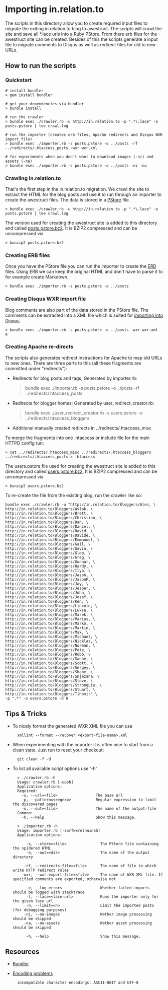 # Importing in.relation.to

The scripts in this directory allow you to create required input files to migrate
the exiting in.relation.to blog to awestruct.
The scripts will crawl the site and save all *.lace urls into a Ruby PStore.
From there erb files for the awestruct site can be created. Besides of this the scripts
generate a input file to migrate comments to Disqus as well as redirect files for
old to new URLs.

## How to run the scripts

### Quickstart

    # install bundler
    > gem install bundler

    # get your dependencies via bundler
    > bundle install

    # run the crawler
    > bundle exec ./crawler.rb -u http://in.relation.to -p ".*\.lace" -o posts.pstore | tee crawl.log

    # run the importer (creates erb files, Apache redirects and Disqus WXR import file)
    > bundle exec ./importer.rb -s posts.pstore -o ../posts -rf ../redirects/.htaccess_posts -wxr wxr.xml

    # for experiments when you don't want to download images (-ni) and assets (-na)
    > bundle exec ./importer.rb -s posts.pstore -o ../posts -ni -na


### Crawling in.relation.to

That's the first step in the in.relation.to migration. We crawl the site to extract
the HTML for the blog posts and use it to run through an importer to create the
awestruct files. The data is stored in a [PStore](http://ruby-doc.org/stdlib-2.1.2/libdoc/pstore/rdoc/PStore.html) file.

    > bundle exec ./crawler.rb -u http://in.relation.to -p ".*\.lace" -o posts.pstore | tee crawl.log

The version used for creating the awestruct site is added to this directory and
called [posts.pstore.bz2](./posts.pstore.bz2). It is BZIP2 compressed and can be
uncompressed via

    > bunzip2 posts.pstore.bz2

### Creating ERB files

Once you have the PStore file you can run the importer to create the [ERB](http://www.stuartellis.eu/articles/erb/) files. Using ERB we can keep the original HTML and don't
have to parse it to for example create Markdown.

    > bundle exec ./importer.rb -s posts.pstore -o ../posts

### Creating Disqus WXR import file

Blog comments are also part of the data stored in the PStore file. The comments can be extracted into a XML file which is suited for
[importing into Disqus](https://help.disqus.com/customer/portal/articles/472150-custom-xml-import-format).

    > bundle exec ./importer.rb -s posts.pstore -o ../posts -wxr wxr.xml -e

### Creating Apache re-directs

The scripts also generates redirect instructions for Apache to map old URLs to new ones.
There are three parts to this (all these fragments are committed under "redirects"):

* Redirects for blog posts and tags; Generated by importer.rb:

    > bundle exec ./importer.rb -s posts.pstore -o ../posts -rf ../redirects/.htaccess_posts

* Redirects for blogger homes; Generated by user_redirect_creator.rb:

    > bundle exec ./user_redirect_creator.rb -s users.pstore -o ../redirects/.htaccess_bloggers

* Additional manually created redirects in ../redirects/.htaccess_misc

To merge the fragments into one .htaccess or include file for the main HTTPD config run:

    > cat ../redirects/.htaccess_misc ../redirects/.htaccess_bloggers ../redirects/.htaccess_posts > .htaccess

The users.pstore file used for creating the awestruct site is added to this directory and
called [users.pstore.bz2](./users.pstore.bz2). It is BZIP2 compressed and can be
uncompressed via

    > bunzip2 users.pstore.bz2

To re-create the file from the existing blog, run the crawler like so:

    bundle exec ./crawler.rb -u "http://in.relation.to/Bloggers/Ales, \
    http://in.relation.to/Bloggers/Aslak, \
    http://in.relation.to/Bloggers/Brett, \
    http://in.relation.to/Bloggers/Christian, \
    http://in.relation.to/Bloggers/Dan, \
    http://in.relation.to/Bloggers/Daniel, \
    http://in.relation.to/Bloggers/David, \
    http://in.relation.to/Bloggers/Davide, \
    http://in.relation.to/Bloggers/Emmanuel, \
    http://in.relation.to/Bloggers/Gail, \
    http://in.relation.to/Bloggers/Gavin, \
    http://in.relation.to/Bloggers/Gleb, \
    http://in.relation.to/Bloggers/Greg, \
    http://in.relation.to/Bloggers/Gunnar, \
    http://in.relation.to/Bloggers/Hardy, \
    http://in.relation.to/Bloggers/Ilya, \
    http://in.relation.to/Bloggers/Jason, \
    http://in.relation.to/Bloggers/JasonP, \
    http://in.relation.to/Bloggers/Jay, \
    http://in.relation.to/Bloggers/Jesper, \
    http://in.relation.to/Bloggers/John, \
    http://in.relation.to/Bloggers/Jozef, \
    http://in.relation.to/Bloggers/Ken, \
    http://in.relation.to/Bloggers/Lincoln, \
    http://in.relation.to/Bloggers/Luksa, \
    http://in.relation.to/Bloggers/Marek, \
    http://in.relation.to/Bloggers/Marius, \
    http://in.relation.to/Bloggers/Marko, \
    http://in.relation.to/Bloggers/Martin, \
    http://in.relation.to/Bloggers/Max, \
    http://in.relation.to/Bloggers/Michael, \
    http://in.relation.to/Bloggers/Nicklas, \
    http://in.relation.to/Bloggers/Norman, \
    http://in.relation.to/Bloggers/Pete, \
    http://in.relation.to/Bloggers/Robb, \
    http://in.relation.to/Bloggers/Sanne, \
    http://in.relation.to/Bloggers/Scott, \
    http://in.relation.to/Bloggers/Sergey, \
    http://in.relation.to/Bloggers/Shane, \
    http://in.relation.to/Bloggers/Snjezana, \
    http://in.relation.to/Bloggers/Steve, \
    http://in.relation.to/Bloggers/StrongLiu, \
    http://in.relation.to/Bloggers/Stuart, \
    http://in.relation.to/Bloggers/Tihomir" \
    -p ".*" -o users.pstore -d 0

## Tips & Tricks

* To nicely format the generated WXR XML file you can use

        xmllint --format --recover <export-file-name>.xml

* When experimenting with the importer it is often nice to start from a clean state. Just run to reset your checkout:

        git clean -f -d

* To list all available script options use '-h'

        > ./crawler.rb -h
        Usage: crawler.rb [-upoh]
        Application options:
        Required:
          -u, --url=<file>                 The base url
          -p, --pattern=<regexp>           Regular expression to limit the discovered pages
          -o, --out=<file>                 The name of the output-file
        Common:
          -h, --help                       Show this message.

        > ./importer.rb -h
        Usage: importer.rb [-sorfwxrelnninah]
        Application options:

            -s, --store=<file>               The PStore file containing the spidered HTML
            -o, --out=<dir>                  The name of the output directory

           -rf, --redirects-file=<file>      The name of file to which write HTTP redirect rules
          -wxr, --wxr-export-file=<file>     The name of WXR XML file. If specified comments are exported, otherwise not

            -e, --log-errors                 Whether failed imports should be logged with stacktrace
            -l, --lace=<lace-url>            Runs the importer only for the given lace url
            -n, --limit=<n>                  Limit the imported posts (for debugging purposes)
           -ni, --no-images                  Wether image processing should be skipped
           -na, --no-assets                  Wether asset processing should be skipped

            -h, --help                       Show this message.

## Resources

* [Bundler](http://gembundler.com/)
* [Encoding problems](http://talk-archive.awestruct.org/Stumbling-onto-an-encoding-problem-right-from-the-start-td39.html)

        incompatible character encodings: ASCII-8BIT and UTF-8

